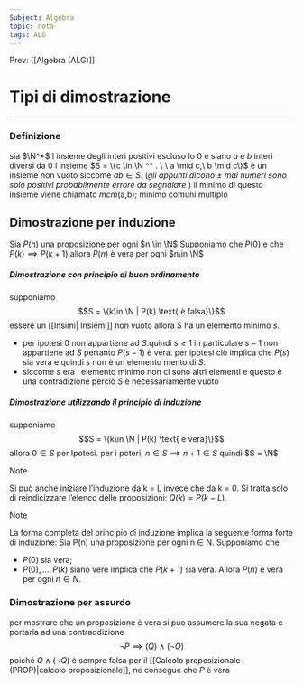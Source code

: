 ```yaml
---
Subject: Algebra
topic: nota
tags: ALG
---
```


Prev: [[Algebra (ALG)]]

# Tipi di dimostrazione
---
### Definizione
sia $\N^*$ l insieme degli interi positivi escluso lo $0$ e siano  $a$ e $b$ interi diversi da $0$ l insieme $S = \{c \in \N ^* . \ \ a \mid c,\ b \mid c\}$  è un insieme non vuoto siccome $ab \in S$. (_gli appunti dicono $\pm$ mai numeri sono solo positivi probabilmente errore da segnalare_ )
il minimo di questo insieme viene chiamato _mcm_(a,b); minimo comuni multiplo

## Dimostrazione per induzione 
Sia $P(n)$ una proposizione per ogni $n \in \N$ Supponiamo che $P(0)$ e che $P(k)\implies P(k+1)$ allora $P(n)$ è vera per ogni $n\in \N$  
##### Dimostrazione con principio di buon ordinamento 
supponiamo 
$$S = \{k\in \N | P(k) \text{ è falsa}\}$$
essere un [[Insimi| Insiemi]] non vuoto allora $S$ ha un elemento minimo $s$.
- per ipotesi $0$ non appartiene ad $S$.quindi $s \geq 1$ in particolare $s-1$ non appartiene ad $S$ pertanto $P(s-1)$ è vera. per ipotesi ciò implica che $P(s)$ sia vera e quindi $s$ non è un elemento mento di $S$.
- siccome $s$ era l elemento minimo non ci sono altri elementi e questo è una contradizione perciò $S$ è necessariamente vuoto 

##### Dimostrazione utilizzando il principio di induzione
supponiamo 
$$S = \{k\in \N | P(k) \text{ è vera}\}$$
allora $0 \in S$ per Ipotesi. per i poteri, $n \in S \implies n + 1 \in S$ quindi $S = \N$ 

> [!note]
> Si può anche iniziare l’induzione da k = L invece che da k = 0. Si tratta solo di reindicizzare l’elenco delle proposizioni: $Q(k) = P(k − L)$.

> [!note]
>  La forma completa del principio di induzione  implica la seguente forma forte di induzione: Sia P(n) una proposizione per ogni n ∈ N. Supponiamo che 
>  - $P(0)$ sia vera; 
>  - $P(0),...,P(k)$ siano vere implica che $P(k +1)$ sia vera. Allora $P(n)$ è vera per ogni $n \in N$.


### Dimostrazione per assurdo
per mostrare che un proposizione è vera si puo assumere la sua negata e portarla ad una contraddizione
$$\neg P \implies (Q)\land (\neg Q)$$
poiché $Q \land (\neg Q)$  è sempre falsa per il [[Calcolo proposizionale (PROP)|calcolo proposizionale]], ne consegue che $P$ è vera

